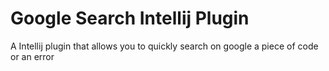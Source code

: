 # Google Search Intellij Plugin

A Intellij plugin that allows you to quickly search on google a piece of code or an error
